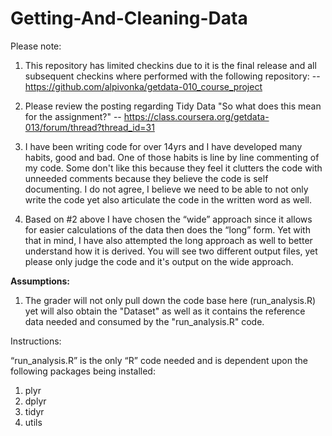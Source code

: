 # Getting-And-Cleaning-Data

Please note: 

1) This repository has limited checkins due to it is the final release and all subsequent checkins where performed with the following repository:
-- https://github.com/alpivonka/getdata-010_course_project

2) Please review the posting regarding Tidy Data "So what does this mean for the assignment?"
-- https://class.coursera.org/getdata-013/forum/thread?thread_id=31

3) I have been writing code for over 14yrs and I have developed many habits, good and bad. One of those habits is line by line commenting of my code. Some don't like this because they feel it clutters the code with unneeded comments because they believe the code is self documenting. I do not agree, I believe we need to be able to not only write the code yet also articulate the code in the written word as well.

4) Based on #2 above I have chosen the “wide” approach since it allows for easier calculations of the data then does the “long” form. Yet with that in mind, I have also attempted the long approach as well to better understand how it is derived.  You will see two different output files, yet please only judge the code and it's output on the wide approach. 

**Assumptions:**

1) The grader will not only pull down the code base here (run_analysis.R) yet will also obtain the "Dataset" as well as it contains the reference data needed and consumed by the "run_analysis.R" code.

Instructions:

“run_analysis.R” is the only “R” code needed and is dependent upon the following packages being installed:
1) plyr
2) dplyr
3) tidyr
4) utils
